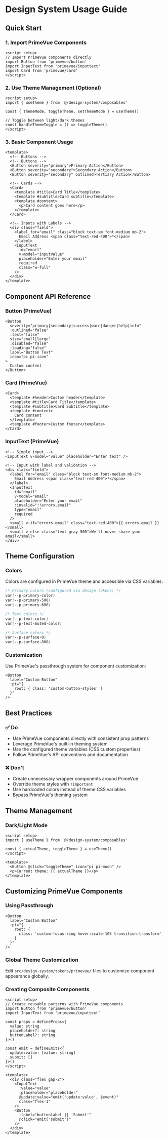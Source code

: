 # Design System Usage Guide

## Quick Start

### 1. Import PrimeVue Components
```vue
<script setup>
// Import PrimeVue components directly
import Button from 'primevue/button'
import InputText from 'primevue/inputtext'
import Card from 'primevue/card'
</script>
```

### 2. Use Theme Management (Optional)
```vue
<script setup>
import { useTheme } from '@/design-system/composables'

const { themeMode, toggleTheme, setThemeMode } = useTheme()

// Toggle between light/dark themes
const handleThemeToggle = () => toggleTheme()
</script>
```

### 3. Basic Component Usage
```vue
<template>
  <!-- Buttons -->
  <!-- Buttons -->
  <Button severity="primary">Primary Action</Button>
  <Button severity="secondary">Secondary Action</Button>
  <Button severity="secondary" outlined>Tertiary Action</Button>

  <!-- Cards -->
  <Card>
    <template #title>Card Title</template>
    <template #subtitle>Card subtitle</template>
    <template #content>
      <p>Card content goes here</p>
    </template>
  </Card>

  <!-- Inputs with Labels -->
  <div class="field">
    <label for="email" class="block text-sm font-medium mb-2">
      Email Address <span class="text-red-400">*</span>
    </label>
    <InputText
      id="email"
      v-model="inputValue"
      placeholder="Enter your email"
      required
      class="w-full"
    />
  </div>
</template>
```

## Component API Reference

### Button (PrimeVue)
```vue
<Button
  severity="primary|secondary|success|warn|danger|help|info"
  :outlined="false"
  :text="false"
  size="small|large"
  :disabled="false"
  :loading="false"
  label="Button Text"
  icon="pi pi-icon"
>
  Custom content
</Button>
```

### Card (PrimeVue)
```vue
<Card>
  <template #header>Custom header</template>
  <template #title>Card Title</template>
  <template #subtitle>Card Subtitle</template>
  <template #content>
    Card content
  </template>
  <template #footer>Custom footer</template>
</Card>
```

### InputText (PrimeVue)
```vue
<!-- Simple input -->
<InputText v-model="value" placeholder="Enter text" />

<!-- Input with label and validation -->
<div class="field">
  <label for="email" class="block text-sm font-medium mb-2">
    Email Address <span class="text-red-400">*</span>
  </label>
  <InputText
    id="email"
    v-model="email"
    placeholder="Enter your email"
    :invalid="!!errors.email"
    type="email"
    required
  />
  <small v-if="errors.email" class="text-red-400">{{ errors.email }}</small>
  <small v-else class="text-gray-500">We'll never share your email</small>
</div>
```

## Theme Configuration

### Colors
Colors are configured in PrimeVue theme and accessible via CSS variables:
```css
/* Primary colors (configured via design tokens) */
var(--p-primary-color)
var(--p-primary-500)
var(--p-primary-600)

/* Text colors */
var(--p-text-color)
var(--p-text-muted-color)

/* Surface colors */
var(--p-surface-0)
var(--p-surface-800)
```

### Customization
Use PrimeVue's passthrough system for component customization:
```vue
<Button
  label="Custom Button"
  :pt="{
    root: { class: 'custom-button-styles' }
  }"
/>
```

## Best Practices

### ✅ Do
- Use PrimeVue components directly with consistent prop patterns
- Leverage PrimeVue's built-in theming system
- Use the configured theme variables (CSS custom properties)
- Follow PrimeVue's API conventions and documentation

### ❌ Don't
- Create unnecessary wrapper components around PrimeVue
- Override theme styles with `!important`
- Use hardcoded colors instead of theme CSS variables
- Bypass PrimeVue's theming system

## Theme Management

### Dark/Light Mode
```vue
<script setup>
import { useTheme } from '@/design-system/composables'

const { actualTheme, toggleTheme } = useTheme()
</script>

<template>
  <Button @click="toggleTheme" icon="pi pi-moon" />
  <p>Current theme: {{ actualTheme }}</p>
</template>
```

## Customizing PrimeVue Components

### Using Passthrough
```vue
<Button
  label="Custom Button"
  :pt="{
    root: {
      class: 'custom-focus-ring hover:scale-105 transition-transform'
    }
  }"
/>
```

### Global Theme Customization
Edit `src/design-system/tokens/primevue/` files to customize component appearance globally.

### Creating Composite Components
```vue
<script setup>
// Create reusable patterns with PrimeVue components
import Button from 'primevue/button'
import InputText from 'primevue/inputtext'

const props = defineProps<{
  value: string
  placeholder?: string
  buttonLabel?: string
}>()

const emit = defineEmits<{
  update:value: [value: string]
  submit: []
}>()
</script>

<template>
  <div class="flex gap-2">
    <InputText
      :value="value"
      :placeholder="placeholder"
      @update:value="emit('update:value', $event)"
      class="flex-1"
    />
    <Button
      :label="buttonLabel || 'Submit'"
      @click="emit('submit')"
    />
  </div>
</template>
```
